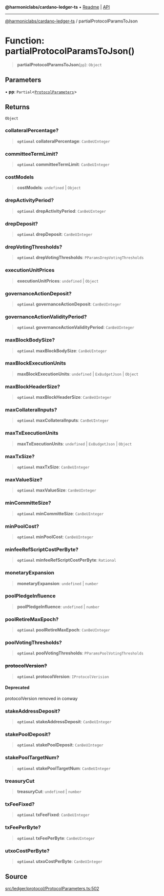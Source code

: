 **@harmoniclabs/cardano-ledger-ts** • [Readme](../README.md) \| [API](../globals.md)

***

[@harmoniclabs/cardano-ledger-ts](../README.md) / partialProtocolParamsToJson

# Function: partialProtocolParamsToJson()

> **partialProtocolParamsToJson**(`pp`): `Object`

## Parameters

• **pp**: `Partial`\<[`ProtocolParameters`](../interfaces/ProtocolParameters.md)\>

## Returns

`Object`

### collateralPercentage?

> **`optional`** **collateralPercentage**: `CanBeUInteger`

### committeeTermLimit?

> **`optional`** **committeeTermLimit**: `CanBeUInteger`

### costModels

> **costModels**: `undefined` \| `Object`

### drepActivityPeriod?

> **`optional`** **drepActivityPeriod**: `CanBeUInteger`

### drepDeposit?

> **`optional`** **drepDeposit**: `CanBeUInteger`

### drepVotingThresholds?

> **`optional`** **drepVotingThresholds**: `PParamsDrepVotingThresholds`

### executionUnitPrices

> **executionUnitPrices**: `undefined` \| `Object`

### governanceActionDeposit?

> **`optional`** **governanceActionDeposit**: `CanBeUInteger`

### governanceActionValidityPeriod?

> **`optional`** **governanceActionValidityPeriod**: `CanBeUInteger`

### maxBlockBodySize?

> **`optional`** **maxBlockBodySize**: `CanBeUInteger`

### maxBlockExecutionUnits

> **maxBlockExecutionUnits**: `undefined` \| `ExBudgetJson` \| `Object`

### maxBlockHeaderSize?

> **`optional`** **maxBlockHeaderSize**: `CanBeUInteger`

### maxCollateralInputs?

> **`optional`** **maxCollateralInputs**: `CanBeUInteger`

### maxTxExecutionUnits

> **maxTxExecutionUnits**: `undefined` \| `ExBudgetJson` \| `Object`

### maxTxSize?

> **`optional`** **maxTxSize**: `CanBeUInteger`

### maxValueSize?

> **`optional`** **maxValueSize**: `CanBeUInteger`

### minCommitteSize?

> **`optional`** **minCommitteSize**: `CanBeUInteger`

### minPoolCost?

> **`optional`** **minPoolCost**: `CanBeUInteger`

### minfeeRefScriptCostPerByte?

> **`optional`** **minfeeRefScriptCostPerByte**: `Rational`

### monetaryExpansion

> **monetaryExpansion**: `undefined` \| `number`

### poolPledgeInfluence

> **poolPledgeInfluence**: `undefined` \| `number`

### poolRetireMaxEpoch?

> **`optional`** **poolRetireMaxEpoch**: `CanBeUInteger`

### poolVotingThresholds?

> **`optional`** **poolVotingThresholds**: `PParamsPoolVotingThresholds`

### ~~protocolVersion?~~

> **`optional`** **protocolVersion**: `IProtocolVerision`

#### Deprecated

protocolVersion removed in conway

### stakeAddressDeposit?

> **`optional`** **stakeAddressDeposit**: `CanBeUInteger`

### stakePoolDeposit?

> **`optional`** **stakePoolDeposit**: `CanBeUInteger`

### stakePoolTargetNum?

> **`optional`** **stakePoolTargetNum**: `CanBeUInteger`

### treasuryCut

> **treasuryCut**: `undefined` \| `number`

### txFeeFixed?

> **`optional`** **txFeeFixed**: `CanBeUInteger`

### txFeePerByte?

> **`optional`** **txFeePerByte**: `CanBeUInteger`

### utxoCostPerByte?

> **`optional`** **utxoCostPerByte**: `CanBeUInteger`

## Source

[src/ledger/protocol/ProtocolParameters.ts:502](https://github.com/HarmonicLabs/cardano-ledger-ts/blob/d1659b0/src/ledger/protocol/ProtocolParameters.ts#L502)
